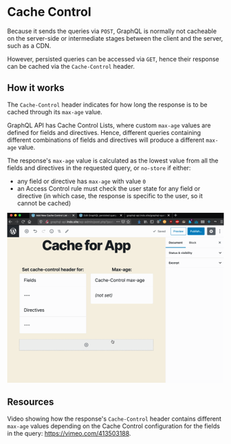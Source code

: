 # Cache Control

Because it sends the queries via `POST`, GraphQL is normally not cacheable on the server-side or intermediate stages between the client and the server, such as a CDN.

However, persisted queries can be accessed via `GET`, hence their response can be cached via the `Cache-Control` header.

## How it works

The `Cache-Control` header indicates for how long the response is to be cached through its `max-age` value.

GraphQL API has Cache Control Lists, where custom `max-age` values are defined for fields and directives. Hence, different queries containing different combinations of fields and directives will produce a different `max-age` value.

The response's `max-age` value is calculated as the lowest value from all the fields and directives in the requested query, or `no-store` if either:

- any field or directive has `max-age` with value `0`
- an Access Control rule must check the user state for any field or directive (in which case, the response is specific to the user, so it cannot be cached)

<a href="../../images/cache-control.gif" target="_blank">![Defining a cache control policy](../../images/cache-control.gif "Defining a cache control policy")</a>

## Resources

Video showing how the response's `Cache-Control` header contains different `max-age` values depending on the Cache Control configuration for the fields in the query: <https://vimeo.com/413503188>.
